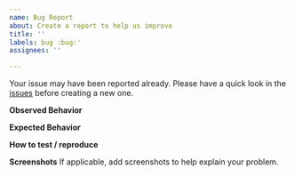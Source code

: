 ```yaml
---
name: Bug Report
about: Create a report to help us improve
title: ''
labels: bug :bug:'
assignees: ''

---
```


Your issue may have been reported already. Please have a quick look in the
[issues](https://github.com/HelloCuriosity/curiosity/issues) before creating a new
one.

**Observed Behavior**

<!-- Add a description of what you observed -->

**Expected Behavior**

<!-- Add a description of the expected behavior -->

**How to test / reproduce**

<!-- Put clear instructions on how to test. -->

**Screenshots**
If applicable, add screenshots to help explain your problem.
